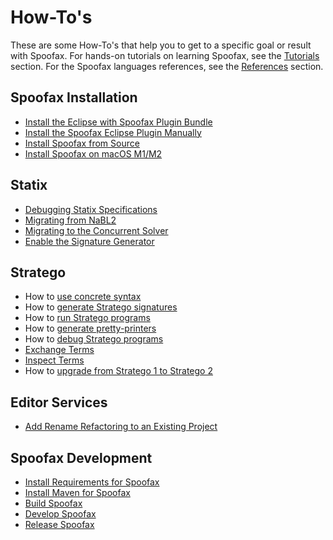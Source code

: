 # How-To's
These are some How-To's that help you to get to a specific goal or result with Spoofax. For hands-on tutorials on learning Spoofax, see the [Tutorials](../tutorials/index.md) section. For the Spoofax languages references, see the [References](../reference/index.md) section.

## Spoofax Installation
- [Install the Eclipse with Spoofax Plugin Bundle](installation/install-eclipse-bundle.md)
- [Install the Spoofax Eclipse Plugin Manually](installation/install-eclipse-plugin-manually.md)
- [Install Spoofax from Source](installation/install-from-source.md)
- [Install Spoofax on macOS M1/M2](installation/install-spoofax-on-macos-arm.md)

## Statix
- [Debugging Statix Specifications](statix/debugging.md)
- [Migrating from NaBL2](statix/migrating-from-nabl2.md)
- [Migrating to the Concurrent Solver](statix/migrating-to-concurrent-solver.md)
- [Enable the Signature Generator](statix/signature-generator.md)

## Stratego
- How to [use concrete syntax](stratego/concrete-syntax.md)
- How to [generate Stratego signatures](stratego/generate-signature.md)
- How to [run Stratego programs](stratego/run-stratego-programs.md)
- How to [generate pretty-printers](stratego/generate-pretty-printer.md)
- How to [debug Stratego programs](stratego/debug-stratego.md)
- [Exchange Terms](stratego/exchange-terms.md)
- [Inspect Terms](stratego/inspect-terms.md)
- How to [upgrade from Stratego 1 to Stratego 2](stratego/stratego-1-to-2.md)

## Editor Services
- [Add Rename Refactoring to an Existing Project](editor-services/rename-refactoring.md)

## Spoofax Development
- [Install Requirements for Spoofax](development/requirements.md)
- [Install Maven for Spoofax](development/maven.md)
- [Build Spoofax](development/building.md)
- [Develop Spoofax](development/developing.md)
- [Release Spoofax](development/releasing.md)
